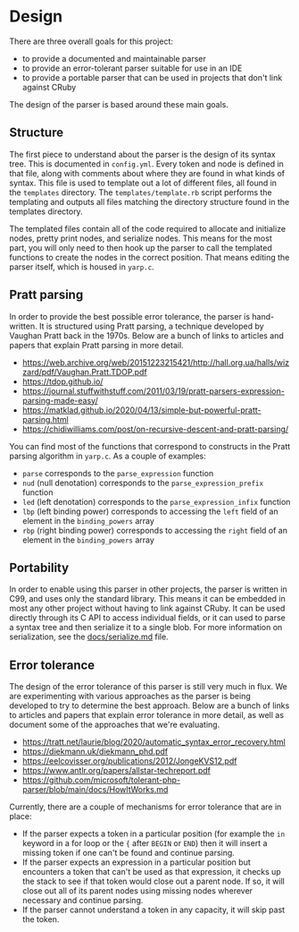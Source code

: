 # Design

There are three overall goals for this project:

* to provide a documented and maintainable parser
* to provide an error-tolerant parser suitable for use in an IDE
* to provide a portable parser that can be used in projects that don't link against CRuby

The design of the parser is based around these main goals.

## Structure

The first piece to understand about the parser is the design of its syntax tree. This is documented in `config.yml`. Every token and node is defined in that file, along with comments about where they are found in what kinds of syntax. This file is used to template out a lot of different files, all found in the `templates` directory. The `templates/template.rb` script performs the templating and outputs all files matching the directory structure found in the templates directory.

The templated files contain all of the code required to allocate and initialize nodes, pretty print nodes, and serialize nodes. This means for the most part, you will only need to then hook up the parser to call the templated functions to create the nodes in the correct position. That means editing the parser itself, which is housed in `yarp.c`.

## Pratt parsing

In order to provide the best possible error tolerance, the parser is hand-written. It is structured using Pratt parsing, a technique developed by Vaughan Pratt back in the 1970s. Below are a bunch of links to articles and papers that explain Pratt parsing in more detail.

* https://web.archive.org/web/20151223215421/http://hall.org.ua/halls/wizzard/pdf/Vaughan.Pratt.TDOP.pdf
* https://tdop.github.io/
* https://journal.stuffwithstuff.com/2011/03/19/pratt-parsers-expression-parsing-made-easy/
* https://matklad.github.io/2020/04/13/simple-but-powerful-pratt-parsing.html
* https://chidiwilliams.com/post/on-recursive-descent-and-pratt-parsing/

You can find most of the functions that correspond to constructs in the Pratt parsing algorithm in `yarp.c`. As a couple of examples:

* `parse` corresponds to the `parse_expression` function
* `nud` (null denotation) corresponds to the `parse_expression_prefix` function
* `led` (left denotation) corresponds to the `parse_expression_infix` function
* `lbp` (left binding power) corresponds to accessing the `left` field of an element in the `binding_powers` array
* `rbp` (right binding power) corresponds to accessing the `right` field of an element in the `binding_powers` array

## Portability

In order to enable using this parser in other projects, the parser is written in C99, and uses only the standard library. This means it can be embedded in most any other project without having to link against CRuby. It can be used directly through its C API to access individual fields, or it can used to parse a syntax tree and then serialize it to a single blob. For more information on serialization, see the [docs/serialize.md](docs/serialize.md) file.

## Error tolerance

The design of the error tolerance of this parser is still very much in flux. We are experimenting with various approaches as the parser is being developed to try to determine the best approach. Below are a bunch of links to articles and papers that explain error tolerance in more detail, as well as document some of the approaches that we're evaluating.

* https://tratt.net/laurie/blog/2020/automatic_syntax_error_recovery.html
* https://diekmann.uk/diekmann_phd.pdf
* https://eelcovisser.org/publications/2012/JongeKVS12.pdf
* https://www.antlr.org/papers/allstar-techreport.pdf
* https://github.com/microsoft/tolerant-php-parser/blob/main/docs/HowItWorks.md

Currently, there are a couple of mechanisms for error tolerance that are in place:

* If the parser expects a token in a particular position (for example the `in` keyword in a for loop or the `{` after `BEGIN` or `END`) then it will insert a missing token if one can't be found and continue parsing.
* If the parser expects an expression in a particular position but encounters a token that can't be used as that expression, it checks up the stack to see if that token would close out a parent node. If so, it will close out all of its parent nodes using missing nodes wherever necessary and continue parsing.
* If the parser cannot understand a token in any capacity, it will skip past the token.
